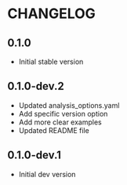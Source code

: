 # CHANGELOG

## 0.1.0

- Initial stable version

## 0.1.0-dev.2

- Updated analysis_options.yaml
- Add specific version option
- Add more clear examples
- Updated README file

## 0.1.0-dev.1

- Initial dev version
